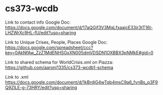 cs373-wcdb
==========

Link to contact info Google Doc: https://docs.google.com/document/d/17aQGjf3V3MqLfxaajcE33ir3tT16l-LHZWrXc9HL-fU/edit?usp=sharing

Link to Unique Crises, People, Places Google Doc: https://docs.google.com/spreadsheet/ccc?key=0AkNfAw_ZzZ1MdENHSGxXN005dmVDSDN1OXBBX3pNMkE#gid=0

Link to shared schema for WorldCrisis.xml on Piazza: https://github.com/aaronj1335/cs373-wcdb1-schema

Link to .xml https://docs.google.com/document/d/1kBrdjG4wTqb4msC9a6_fvnBs_p3F9Q9ZlLE-g-73HRY/edit?usp=sharing
